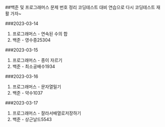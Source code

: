 ##백준 및 프로그래머스 문제 번호 정리
코딩테스트 대비 연습으로 다시 코딩테스트 재활 가자~

###2023-03-14
1. 프로그래머스 - 연속된 수의 합
2. 백준 - 영수증25304

###2023-03-15
1. 프로그래머스 - 종이 자르기
2. 백준 - 최소공배수1934

###2023-03-16
1. 프로그래머스 - 문자열밀기
2. 백준 - 약수1037

###2023-03-17
1. 프로그래머스 - 잘라서배열로저장하기
2. 백준 - 상근날드5543